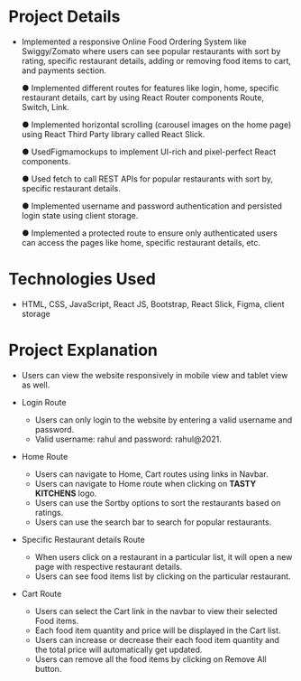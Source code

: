 # Project Details
  - Implemented a responsive Online Food Ordering System like Swiggy/Zomato where users can see popular
    restaurants with sort by rating, specific restaurant details, adding or removing food items to cart, and payments
    section.
    
     ● Implemented different routes for features like login, home, specific restaurant details, cart by using
     React Router components Route, Switch, Link.
    
     ● Implemented horizontal scrolling (carousel images on the home page) using React Third Party library
     called React Slick.
    
     ● UsedFigmamockups to implement UI-rich and pixel-perfect React components.
    
     ● Used fetch to call REST APIs for popular restaurants with sort by, specific restaurant details.
    
     ● Implemented username and password authentication and persisted login state using client storage.
    
     ● Implemented a protected route to ensure only authenticated users can access the pages like home,
     specific restaurant details, etc.

 
# Technologies Used
  - HTML, CSS, JavaScript, React JS, Bootstrap, React Slick, Figma, client storage
 

# Project Explanation
  - Users can view the website responsively in mobile view and tablet view as well.
  
  - Login Route
    - Users can only login to the website by entering a valid username and password.
    - Valid username: rahul and password: rahul@2021.
    
  - Home Route
    - Users can navigate to Home, Cart routes using links in Navbar.
    - Users can navigate to Home route when clicking on **TASTY KITCHENS** logo.
    - Users can use the Sortby options to sort the restaurants based on ratings.
    - Users can use the search bar to search for popular restaurants.
   
  - Specific Restaurant details Route
    - When users click on a restaurant in a particular list, it will open a new page with respective restaurant details.
    - Users can see food items list by clicking on the particular restaurant.
   
  - Cart Route
    - Users can select the Cart link in the navbar to view their selected Food items.
    - Each food item quantity and price will be displayed in the Cart list.
    - Users can increase or decrease their each food item quantity and the total price will automatically get updated.
    - Users can remove all the food items by clicking on Remove All button.
  

